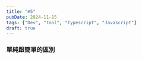 ```yaml
---
title: "#5"
pubDate: 2024-11-15
tags: ["Dev", "Tool", "Typescript", "Javascript"]
draft: true
---
```


### 單純跟簡單的區別